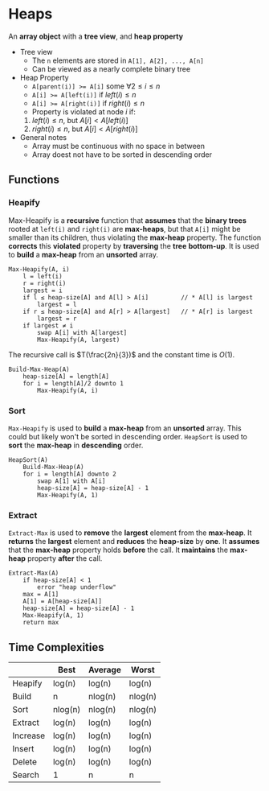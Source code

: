 # Heaps

An **array object** with a **tree view**, and **heap property**

- Tree view
  - The `n` elements are stored in `A[1], A[2], ..., A[n]`
  - Can be viewed as a nearly complete binary tree
- Heap Property
  - `A[parent(i)] >= A[i]` some $∀ 2 \le i \le n$
  - `A[i] >= A[left(i)]` if $left(i) \le n$
  - `A[i] >= A[right(i)]` if $right(i) \le n$
  - Property is violated at node $i$ if:
  1. $left(i) \le n$, but $A[i] < A[left(i)]$
  2. $right(i) \le n$, but $A[i] < A[right(i)]$
- General notes
  - Array must be continuous with no space in between
  - Array doest not have to be sorted in descending order

## Functions

### Heapify

Max-Heapify is a **recursive** function that **assumes** that the **binary trees** rooted at `left(i)` and `right(i)` are **max-heaps**, but that `A[i]` might be smaller than its children, thus violating the **max-heap** property.
The function **corrects** this **violated** property by **traversing** the **tree** **bottom-up**.
It is used to **build** a **max-heap** from an **unsorted** array.

```text
Max-Heapify(A, i)
    l = left(i)
    r = right(i)
    largest = i
    if l ≤ heap-size[A] and A[l] > A[i]         // * A[l] is largest
        largest = l
    if r ≤ heap-size[A] and A[r] > A[largest]   // * A[r] is largest
        largest = r
    if largest ≠ i
        swap A[i] with A[largest]
        Max-Heapify(A, largest)
```

The recursive call is $T(\frac{2n}{3})$ and the constant time is $O(1)$.

```text
Build-Max-Heap(A)
    heap-size[A] = length[A]
    for i = length[A]/2 downto 1
        Max-Heapify(A, i)
```

### Sort

`Max-Heapify` is used to **build** a **max-heap** from an **unsorted** array.
This could but likely won't be sorted in descending order.
`HeapSort` is used to **sort** the **max-heap** in **descending** order.

```text
HeapSort(A)
    Build-Max-Heap(A)
    for i = length[A] downto 2
        swap A[1] with A[i]
        heap-size[A] = heap-size[A] - 1
        Max-Heapify(A, 1)
```

### Extract

`Extract-Max` is used to **remove** the **largest** element from the **max-heap**.
It **returns** the **largest** element and **reduces** the **heap-size** by **one**.
It **assumes** that the **max-heap** property holds **before** the call.
It **maintains** the **max-heap** property **after** the call.

```text
Extract-Max(A)
    if heap-size[A] < 1
        error "heap underflow"
    max = A[1]
    A[1] = A[heap-size[A]]
    heap-size[A] = heap-size[A] - 1
    Max-Heapify(A, 1)
    return max
```

## Time Complexities

|          | Best    | Average | Worst   |
| -------- | ------- | ------- | ------- |
| Heapify  | log(n)  | log(n)  | log(n)  |
| Build    | n       | nlog(n) | nlog(n) |
| Sort     | nlog(n) | nlog(n) | nlog(n) |
| Extract  | log(n)  | log(n)  | log(n)  |
| Increase | log(n)  | log(n)  | log(n)  |
| Insert   | log(n)  | log(n)  | log(n)  |
| Delete   | log(n)  | log(n)  | log(n)  |
| Search   | 1       | n       | n       |
